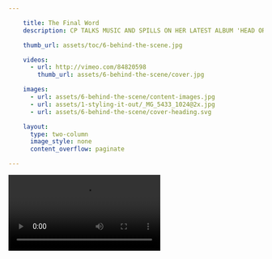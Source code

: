 ```yaml
---

    title: The Final Word
    description: CP TALKS MUSIC AND SPILLS ON HER LATEST ALBUM 'HEAD OR HEART'

    thumb_url: assets/toc/6-behind-the-scene.jpg

    videos:
      - url: http://vimeo.com/84820598
        thumb_url: assets/6-behind-the-scene/cover.jpg

    images:
      - url: assets/6-behind-the-scene/content-images.jpg
      - url: assets/1-styling-it-out/_MG_5433_1024@2x.jpg
      - url: assets/6-behind-the-scene/cover-heading.svg

    layout:
      type: two-column
      image_style: none
      content_overflow: paginate

---
```


<video src="http://vimeo.com/84820598" data-media-id="videos:1">

<div class="column-break"></div>

<h4>Where did the name for your new album come from?</h4>

Head or Heart is all about learning which gut instinct to trust. Do you go with your head or your heart? It’s a question I think all girls ask themselves at one time or another. So each song is either a ‘head’ song or a ‘heart’ song...it’s up to you to decide!

<h4>Where was the album recorded?</h4>

I’m pretty lucky on this...I got the chance to record in London, LA and New York, which was awesome because travelling and seeing new places is totally one of my favourite things – and a huge source of inspiration!

<img src="assets/6-behind-the-scene/content-images.jpg" data-media-id="images:1">

<h4>Who produced the album?</h4>

I worked with a few producers on Head or Heart, including Butch Walker, John Hill and Jamie Scott, but the majority was done by my favourite person, the amazing Jake Gosling. We have an unbelievable connection and really understand each other which makes working together sooo easy!

<h4>Any musical collaborations you can share with us?</h4>

Actually yes, there are a couple! I worked with Jack Antanoff from the band FUN as well as Ed Sheeran which was so exciting! They’re both super talented guys and I absolutely adore them – I can’t wait for people to hear the tracks!

<img src="assets/1-styling-it-out/_MG_5433_1024@2x.jpg" data-media-id="images:2">
